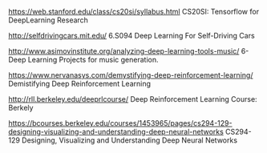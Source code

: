 https://web.stanford.edu/class/cs20si/syllabus.html  CS20SI: Tensorflow for DeepLearning Research 

http://selfdrivingcars.mit.edu/  6.S094 Deep Learning For Self-Driving Cars

http://www.asimovinstitute.org/analyzing-deep-learning-tools-music/ 6-Deep Learning Projects for music generation. 


https://www.nervanasys.com/demystifying-deep-reinforcement-learning/ Demistifying Deep Reinforcement Learning


http://rll.berkeley.edu/deeprlcourse/ Deep Reinforcement Learning Course: Berkely


https://bcourses.berkeley.edu/courses/1453965/pages/cs294-129-designing-visualizing-and-understanding-deep-neural-networks CS294-129 Designing, Visualizing and Understanding Deep Neural Networks
